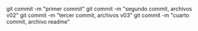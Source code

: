 git commit -m "primer commit"
git commit -m "segundo commit, archivos v02"
git commit -m "tercer commit, archivos v03"
git commit -m "cuarto commit, archivo readme"
